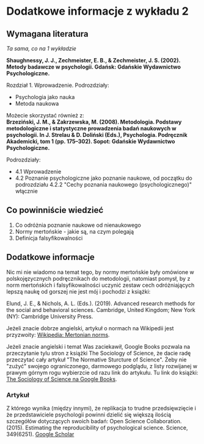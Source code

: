 # Dodatkowe informacje z wykładu 2

## Wymagana literatura

*Ta sama, co na 1 wykładzie*

**Shaughnessy, J. J., Zechmeister, E. B., & Zechmeister, J. S. (2002). Metody badawcze w psychologii. Gdańsk: Gdańskie Wydawnictwo Psychologiczne.**

Rozdział 1. Wprowadzenie. Podrozdziały:

- Psychologia jako nauka
- Metoda naukowa

Możecie skorzystać również z:  
**Brzeziński, J. M., & Zakrzewska, M. (2008). Metodologia. Podstawy metodologiczne i statystyczne prowadzenia badań naukowych w psychologii. In J. Strelau & D. Doliński (Eds.), Psychologia. Podręcznik Akademicki, tom 1 (pp. 175–302). Sopot: Gdańskie Wydawnictwo Psychologiczne.**

Podrozdziały: 

- 4.1 Wprowadzenie
- 4.2 Poznanie psychologiczne jako poznanie naukowe, od początku do podrozdziału 4.2.2 "Cechy poznania naukowego (psychologicznego)" włącznie

## Co powinniście wiedzieć

1. Co odróżnia poznanie naukowe od nienaukowego
2. Normy mertońskie - jakie są, na czym polegają
3. Definicja falsyfikowalności 

## Dodatkowe informacje

Nic mi nie wiadomo na temat tego, by normy mertońskie były omówione w polskojęzycznych podręcznikach do metodologii, natomiast pomysł, by z norm mertońskich i falsyfikowalności uczynić zestaw cech odróżniających lepszą naukę od gorszej nie jest mój i pochodzi z książki:

Elund, J. E., & Nichols, A. L. (Eds.). (2019). Advanced research methods for the social and behavioral sciences. Cambridge, United Kingdom; New York (NY): Cambridge University Press.

Jeżeli znacie dobrze angielski, artykuł o normach na Wikipedii jest przyzwoity: [Wikipedia: Mertonian norms](https://en.wikipedia.org/wiki/Mertonian_norms). 

Jeżeli znacie angielski i temat Was zaciekawił, Google Books pozwala na przeczytanie tylu stron z książki The Sociology of Science, że dacie radę przeczytać cały artykuł "The Normative Sturcture of Science". Żeby nie "zużyć" swojego ograniczonego, darmowego podglądu, z listy rozwijanej w prawym górnym rogu wybierzcie od razu link do artykułu. Tu link do książki: [The Sociology of Science na Google Books](https://books.google.pl/books?id=zPvcHuUMEMwC&printsec=frontcover&dq=merton+sociology+of+science&hl=en&sa=X&ved=2ahUKEwjBr8a7qdfsAhUE-yoKHX56D7MQ6AEwAHoECAAQAg#v=onepage&q=merton%20sociology%20of%20science&f=false).

### Artykuł

Z którego wynika (między innymi), że replikacja to trudne przedsięwzięcie i że przedstawiciele psychologii powinni dzielić się większą ilością szczegółów dotyczących swoich badań: Open Science Collaboration. (2015). Estimating the reproducibility of psychological science. Science, 349(6251). [Google Scholar](https://scholar.google.com/scholar?hl=en&as_sdt=0%2C5&q=Open+Science+Collaboration.+%282015%29.+Estimating+the+reproducibility+of+psychological+science.+Science%2C+349%286251%29.&btnG=)




